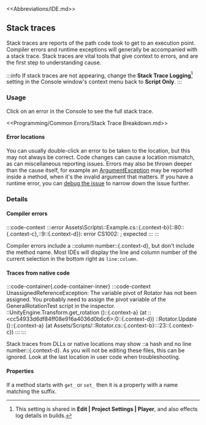 <<Abbreviations/IDE.md>>
## Stack traces

Stack traces are reports of the path code took to get to an execution point.
Compiler errors and runtime exceptions will generally be accompanied with a stack trace.
Stack traces are vital tools that give context to errors, and are the first step to understanding cause.

:::info
If stack traces are not appearing, change the **Stack Trace Logging**[^1] setting in the Console window's context menu back to **Script Only**.
:::
[^1]: This setting is shared in **Edit | Project Settings | Player**, and also effects log details in builds.

### Usage
Click on an error in the Console to see the full stack trace.

<<Programming/Common Errors/Stack Trace Breakdown.md>>

#### Error locations
You can usually double-click an error to be taken to the location, but this may not always be correct. Code changes can cause a location mismatch, as can miscellaneous reporting issues. Errors may also be thrown deeper than the cause itself, for example an [ArgumentException](../Runtime%20Exceptions/ArgumentException.md) may be reported inside a method, when it's the invalid argument that matters.
If you have a runtime error, you can [debug the issue](../Debugging.md) to narrow down the issue further.

### Details
#### Compiler errors
:::code-context
:::error
Assets\Scripts\\::Example.cs::{.context-b}(::80::{.context-c},::9::{.context-d}): error CS1002: ; expected
:::
:::

Compiler errors include a ::column number::{.context-d}, but don't include the method name.
Most IDEs will display the line and column number of the current selection in the bottom right as `line:column`.

#### Traces from native code
:::code-container{.code-container-inner}
:::code-context
UnassignedReferenceException: The variable pivot of Rotator has not been assigned.
You probably need to assign the pivot variable of the GeneralRotationTest script in the inspector.
::UnityEngine.Transform.get_rotation ()::{.context-a} (at ::&lt;cc54933d6df84ff08e916a4036d0b6c6&gt;:0::{.context-d})
::Rotator.Update ()::{.context-a} (at Assets/Scripts/::Rotator.cs::{.context-b}:::23::{.context-c})
:::
:::

Stack traces from DLLs or native locations may show ::a hash and no line number::{.context-d}. As you will not be editing these files, this can be ignored. Look at the last location in user code when troubleshooting.

#### Properties
If a method starts with `get_` or `set_` then it is a property with a name matching the suffix.
